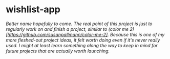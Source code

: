 # wishlist-app

*Better name hopefully to come. The real point of this project is just to regularly work on and finish a project, similar to (color me 2)[https://github.com/susanpallmann/color-me-2]. Because this is one of my more fleshed-out project ideas, it felt worth doing even if it's never really used. I might at least learn something along the way to keep in mind for future projects that are actually worth launching.*
